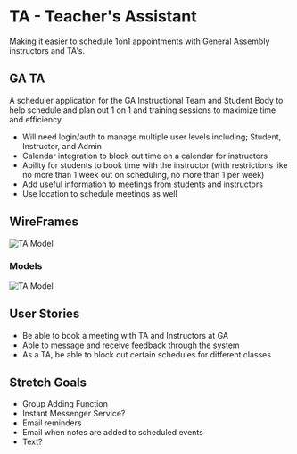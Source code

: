 # TA - Teacher's Assistant

Making it easier to schedule 1on1 appointments with General Assembly instructors and TA's.

## GA TA

A scheduler application for the GA Instructional Team and Student Body to help schedule and plan out 1 on 1 and training sessions to maximize time and efficiency.

* Will need login/auth to manage multiple user levels including; Student, Instructor, and Admin
* Calendar integration to block out time on a calendar for instructors
* Ability for students to book time with the instructor (with restrictions like no more than 1 week out on scheduling, no more than 1 per week)
* Add useful information to meetings from students and instructors
* Use location to schedule meetings as well


## WireFrames
![TA Model](https://github.com/jonjolivette/TA-Teaching-Assistant/blob/master/wireframe.jpg)

### Models
![TA Model](https://github.com/jonjolivette/TA-Teaching-Assistant/blob/master/models.png)

      

## User Stories

* Be able to book a meeting with TA and Instructors at GA
* Able to message and receive feedback through the system
* As a TA, be able to block out certain schedules for different classes

## Stretch Goals

* Group Adding Function
* Instant Messenger Service?
* Email reminders
* Email when notes are added to scheduled events
* Text?

